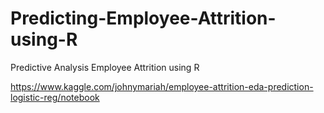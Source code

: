 # Predicting-Employee-Attrition-using-R
Predictive Analysis Employee Attrition using R


https://www.kaggle.com/johnymariah/employee-attrition-eda-prediction-logistic-reg/notebook

